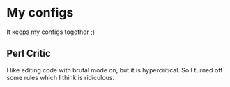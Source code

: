 # My configs

It keeps my configs together ;)

## Perl Critic

I like editing code with brutal mode on, but it is hypercritical. So I turned off some rules which I think is ridiculous.
